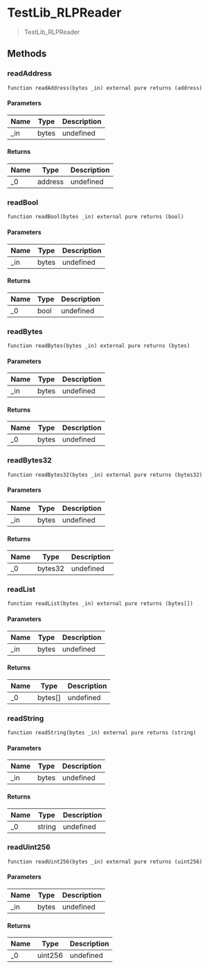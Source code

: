 # TestLib_RLPReader



> TestLib_RLPReader





## Methods

### readAddress

```solidity
function readAddress(bytes _in) external pure returns (address)
```





#### Parameters

| Name | Type | Description |
|---|---|---|
| _in | bytes | undefined

#### Returns

| Name | Type | Description |
|---|---|---|
| _0 | address | undefined

### readBool

```solidity
function readBool(bytes _in) external pure returns (bool)
```





#### Parameters

| Name | Type | Description |
|---|---|---|
| _in | bytes | undefined

#### Returns

| Name | Type | Description |
|---|---|---|
| _0 | bool | undefined

### readBytes

```solidity
function readBytes(bytes _in) external pure returns (bytes)
```





#### Parameters

| Name | Type | Description |
|---|---|---|
| _in | bytes | undefined

#### Returns

| Name | Type | Description |
|---|---|---|
| _0 | bytes | undefined

### readBytes32

```solidity
function readBytes32(bytes _in) external pure returns (bytes32)
```





#### Parameters

| Name | Type | Description |
|---|---|---|
| _in | bytes | undefined

#### Returns

| Name | Type | Description |
|---|---|---|
| _0 | bytes32 | undefined

### readList

```solidity
function readList(bytes _in) external pure returns (bytes[])
```





#### Parameters

| Name | Type | Description |
|---|---|---|
| _in | bytes | undefined

#### Returns

| Name | Type | Description |
|---|---|---|
| _0 | bytes[] | undefined

### readString

```solidity
function readString(bytes _in) external pure returns (string)
```





#### Parameters

| Name | Type | Description |
|---|---|---|
| _in | bytes | undefined

#### Returns

| Name | Type | Description |
|---|---|---|
| _0 | string | undefined

### readUint256

```solidity
function readUint256(bytes _in) external pure returns (uint256)
```





#### Parameters

| Name | Type | Description |
|---|---|---|
| _in | bytes | undefined

#### Returns

| Name | Type | Description |
|---|---|---|
| _0 | uint256 | undefined





